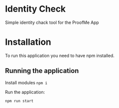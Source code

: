# Identity Check

Simple identity chack tool for the ProofMe App

# Installation

To run this application you need to have npm installed.

## Running the application

Install modules
```npm i```

Run the application:

```npm run start```

